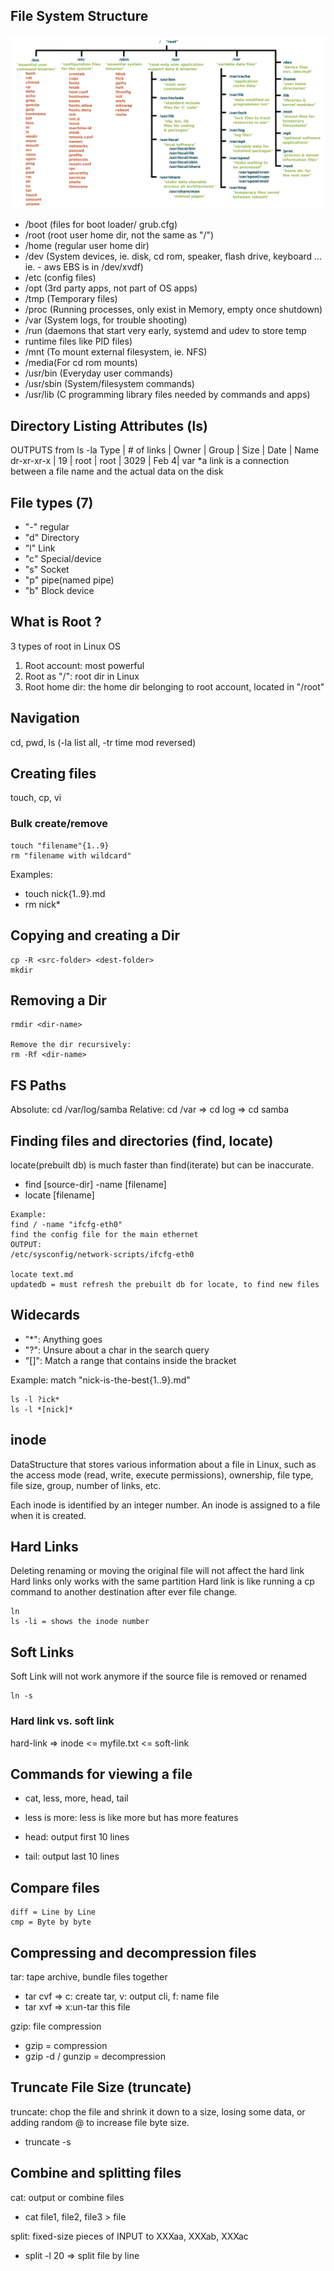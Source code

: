 ## File System Structure
![file system image](../0.resources/standard-unix-filesystem-hierarchy.png)

- /boot (files for boot loader/ grub.cfg) 
- /root (root user home dir, not the same as "/")
- /home (regular user home dir)
- /dev  (System devices, ie. disk, cd rom, speaker, flash drive, keyboard ... ie. - aws EBS is in /dev/xvdf)
- /etc  (config files)
- /opt  (3rd party apps, not part of OS apps)
- /tmp  (Temporary files)
- /proc (Running processes, only exist in Memory, empty once shutdown)
- /var  (System logs, for trouble shooting)
- /run  (daemons that start very early, systemd and udev to store temp     
- runtime files like PID files)
- /mnt  (To mount external filesystem, ie. NFS)
- /media(For cd rom mounts) 
- /usr/bin  (Everyday user commands)
- /usr/sbin (System/filesystem commands)
- /usr/lib  (C programming library files needed by commands and apps)

## Directory Listing Attributes (ls)
OUTPUTS from ls -la
Type       | # of links | Owner | Group | Size | Date | Name
dr-xr-xr-x | 19         | root  | root  | 3029 | Feb 4| var
*a link is a connection between a file name and the actual data on the disk

## File types (7) 
- "-" regular 
- "d" Directory 
- "l" Link 
- "c" Special/device 
- "s" Socket  
- "p" pipe(named pipe) 
- "b" Block device 

## What is Root ?
3 types of root in Linux OS
1. Root account: most powerful
2. Root as "/": root dir in Linux
3. Root home dir: the home dir belonging to root account, located in "/root"

## Navigation
cd, pwd, ls (-la list all, -tr time mod reversed)

## Creating files
touch, cp, vi

### Bulk create/remove
```
touch "filename"{1..9}
rm "filename with wildcard"
```
Examples:
- touch nick{1..9}.md 
- rm nick* 

## Copying and creating a Dir
```
cp -R <src-folder> <dest-folder>
mkdir
```
## Removing a Dir
```
rmdir <dir-name>

Remove the dir recursively:
rm -Rf <dir-name>
```
## FS Paths
Absolute: cd /var/log/samba
Relative: cd /var => cd log => cd samba

## Finding files and directories (find, locate)
locate(prebuilt db) is much faster than find(iterate) but can be inaccurate.
- find [source-dir] -name [filename]
- locate [filename]

```
Example:
find / -name "ifcfg-eth0" 
find the config file for the main ethernet
OUTPUT: 
/etc/sysconfig/network-scripts/ifcfg-eth0

locate text.md
updatedb = must refresh the prebuilt db for locate, to find new files 
```
## Widecards
- "*": Anything goes
- "?": Unsure about a char in the search query
- "[]": Match a range that contains inside the bracket

Example:
match "nick-is-the-best{1..9}.md" 
```
ls -l ?ick*
ls -l *[nick]*
```

## inode
DataStructure that stores various information about a file in Linux, such as the access mode (read, write, execute permissions), ownership, file type, file size, group, number of links, etc. 

Each inode is identified by an integer number. An inode is assigned to a file when it is created.

## Hard Links
Deleting renaming or moving the original file will not affect the hard link
Hard links only works with the same partition
Hard link is like running a cp command to another destination after ever file change.
```
ln
ls -li = shows the inode number
```
## Soft Links
Soft Link will not work anymore if the source file is removed or renamed
```
ln -s
```
### Hard link vs. soft link
hard-link => inode <= myfile.txt <= soft-link

## Commands for viewing a file
- cat, less, more, head, tail
- less is more: less is like more but has more features

- head: output first 10 lines
- tail: output last 10 lines

## Compare files
```
diff = Line by Line
cmp = Byte by byte
```
## Compressing and decompression files
tar: tape archive, bundle files together
- tar cvf <newFilename> <location> => c: create tar, v: output cli, f: name file 
- tar xvf <filename> <location> => x:un-tar this file

gzip: file compression
- gzip <filename> = compression
- gzip -d / gunzip <filename> = decompression

## Truncate File Size (truncate)
truncate: chop the file and shrink it down to a size, losing some data, or adding random @ to increase file byte size.
- truncate -s <byte> <filename>

## Combine and splitting files
cat: output or combine files 
- cat file1, file2, file3 > file

split: fixed-size pieces of INPUT to XXXaa, XXXab, XXXac
- split -l 20 <filename> <newFilename> => split file by line